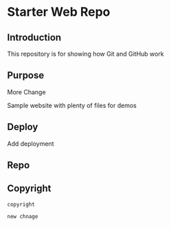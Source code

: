 # Starter Web Repo

## Introduction

This repository is for showing how Git and GitHub work

## Purpose

More Change

Sample website with plenty of files for demos

## Deploy
Add deployment

## Repo

## Copyright
	copyright
	
	new chnage

